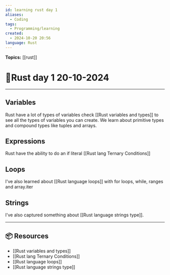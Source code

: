 ```yaml
---
id: learning rust day 1
aliases:
  - Coding
tags:
  - Programming/learning
created:
  - 2024-10-20 20:56
language: Rust
---
```


**Topics:** [[rust]]

# 📃Rust day 1 20-10-2024

---

## Variables

Rust have a lot of types of variables check [[Rust variables and types]] to see all the types of variables you can create.
We learn about primitive types and compound types like tuples and arrays.

## Expressions

Rust have the ability to do an if literal [[Rust lang Ternary Conditions]]

## Loops

I've also learned about [[Rust language loops]] with for loops, while, ranges and array.iter

## Strings

I've also captured something about [[Rust language strings type]].

---

## 📦 Resources

- [[Rust variables and types]]
- [[Rust lang Ternary Conditions]]
- [[Rust language loops]]
- [[Rust language strings type]]

